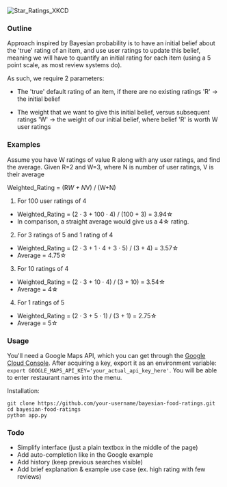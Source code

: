 ![Star_Ratings_XKCD](https://www.explainxkcd.com/wiki/images/f/f0/star_ratings.png)  


### Outline 
Approach inspired by Bayesian probability is to have an initial belief about the 'true' rating
of an item, and use user ratings to update this belief, meaning we will have to quantify an 
initial rating for each item (using a 5 point scale, as most review systems do).

As such, we require 2 parameters:
- The 'true' default rating of an item, if there are no existing ratings
  'R' -> the initial belief

 - The weight that we want to give this initial belief, versus subsequent ratings
   'W' -> the weight of our initial belief, where belief 'R' is worth W user ratings 

### Examples 
Assume you have W ratings of value R along with any user ratings, and find the average. 
Given R=2 and W=3, where N is number of user ratings, V is their average

Weighted_Rating = (R*W + N*V) / (W+N)

1. For 100 user ratings of 4
- Weighted_Rating = (2 ⋅ 3 + 100 ⋅ 4) / (100 + 3) = 3.94☆
- In comparison, a straight average would give us a 4☆ rating.

2. For 3 ratings of 5 and 1 rating of 4
- Weighted_Rating = (2 ⋅ 3 + 1 ⋅ 4 + 3 ⋅ 5) / (3 + 4) = 3.57☆
- Average = 4.75☆

3. For 10 ratings of 4
- Weighted_Rating = (2 ⋅ 3 + 10 ⋅ 4) / (3 + 10) = 3.54☆
- Average = 4☆

4. For 1 ratings of 5
- Weighted_Rating = (2 ⋅ 3 + 5 ⋅ 1) / (3 + 1) = 2.75☆
- Average = 5☆

### Usage

You'll need a Google Maps API, which you can get through the [Google Cloud Console](https://console.cloud.google.com/).
After acquiring a key, export it as an environment variable: `export GOOGLE_MAPS_API_KEY='your_actual_api_key_here'`.
You will be able to enter restaurant names into the menu.

Installation:
```
git clone https://github.com/your-username/bayesian-food-ratings.git
cd bayesian-food-ratings
python app.py
```

### Todo
- Simplify interface (just a plain textbox in the middle of the page)
- Add auto-completion like in the Google example
- Add history (keep previous searches visible)
- Add brief explanation & example use case (ex. high rating with few reviews)

